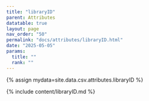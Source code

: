 ```yaml
---
title: "libraryID"
parent: Attributes
datatable: true
layout: page
nav_order: "50"
permalink: "docs/attributes/libraryID.html"
date: "2025-05-05"
params:
  title: ""
  rank: ""
---
```

{% assign mydata=site.data.csv.attributes.libraryID %} 

{% include content/libraryID.md %}
